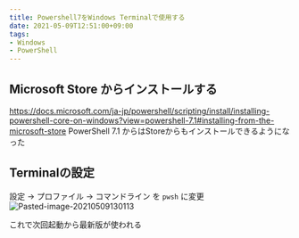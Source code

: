 ```yaml
---
title: Powershell7をWindows Terminalで使用する
date: 2021-05-09T12:51:00+09:00
tags:
- Windows
- PowerShell
---
```


## Microsoft Store からインストールする

<https://docs.microsoft.com/ja-jp/powershell/scripting/install/installing-powershell-core-on-windows?view=powershell-7.1#installing-from-the-microsoft-store>
PowerShell 7.1 からはStoreからもインストールできるようになった

## Terminalの設定

設定 -> プロファイル -> コマンドライン を `pwsh` に変更
![Pasted-image-20210509130113](note/Pasted-image-20210509130113.png)

これで次回起動から最新版が使われる
